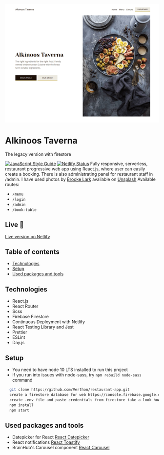 ![Alkinoos Taverna desktop homescreen](src/assets/images/screenshot.png)

# Alkinoos Taverna

The legacy version with firestore

[![JavaScript Style Guide](https://img.shields.io/badge/code_style-standard-brightgreen.svg)](https://standardjs.com)
[![Netlify Status](https://api.netlify.com/api/v1/badges/2f26e187-e1a6-4c3f-8c0c-6e7fb675901c/deploy-status)](https://app.netlify.com/sites/alkinoos-taverna/deploys)
Fully responsive, serverless, restaurant progressive web app using React.js, where user can easily create a booking. There is also administrating panel for restaurant staff in /admin. I have used photos by [Brooke Lark](http://brookelark.com/) available on [Unsplash](https://unsplash.com/@brookelark)
Available routes:

- `/menu`
- `/login`
- `/admin`
- `/book-table`

## Live 📍

[Live version on Netlify](https://alkinoos-taverna.netlify.com/ "Live version on Netlify")

## Table of contents

- [Technologies](#technologies)
- [Setup](#setup)
- [Used packages and tools](#used-packages-and-tools)

## Technologies

- React.js
- React Router
- Scss
- Firebase Firestore
- Continuous Deployment with Netlify
- React Testing Library and Jest
- Prettier
- ESLint
- Day.js

## Setup

- You need to have node 10 LTS installed to run this project
- If you run into issues with node-sass, try `npm rebuild node-sass` command

```bash
  git clone https://github.com/Verthon/restaurant-app.git
  create a firestore database for web https://console.firebase.google.com/
  create .env file and paste credentials from firestore take a look how to name them in firebase.ts file
  npm install
  npm start
```

## Used packages and tools

- Datepicker for React [React Datepicker](https://github.com/Hacker0x01/react-datepicker)
- React notifications [React Toastify](https://github.com/fkhadra/react-toastify)
- BrainHub's Carousel component [React Carousel](https://github.com/brainhubeu/react-carousel)
